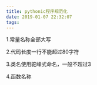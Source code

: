 ```yaml
---
title: pythonic程序规范化
date: 2019-01-07 22:32:07
tags:
---
```






1.常量名称全部大写

2.代码长度一行不能超过80字符

3.类名使用驼峰式命名，一般不超过3

4.函数名称